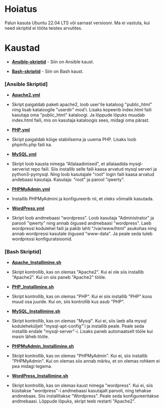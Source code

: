 # Hoiatus
Palun kasuta Ubuntu 22.04 LTS või sarnast versiooni.
Ma ei vastuta, kui need skriptid ei tööta teistes arvutites.
# Kaustad
* [__Ansible-skriptid__](https://github.com/CYAHUB/AHLS-Skriptid/tree/main/Ansible-skriptid) - Siin on Ansible kaust.

* [__Bash-skriptid__](https://github.com/CYAHUB/AHLS-Skriptid/tree/main/Bash-skriptid) - Siin on Bash kaust.

### [Ansible Skriptid]

* [__Apache2.yml__](https://github.com/CYAHUB/AHLS-Skriptid/blob/main/Ansible-skriptid/Apache2.yml) 
- Skript paigaldab paketi apache2, loob user'ile kataloog "public_html" ning lisab kataloogile "userdir" mod'i. Lisaks kopeerib index.html faili kasutaja oma "public_html" kataloogi. Ja lõppude lõpuks muudab index.html faili, mis on kasutaja kataloogis sees, midagi oma pärast.

* [__PHP.yml__](https://github.com/CYAHUB/AHLS-Skriptid/blob/main/Ansible-skriptid/PHP.yml)
- Skript paigaldab kõige stabiilsema ja uuema PHP. Lisaks loob phpinfo.php faili ka. 

* [__MySQL.yml__](https://github.com/CYAHUB/AHLS-Skriptid/blob/main/Ansible-skriptid/MySQL.yml)
- Skript loob kausta nimega "Allalaadimised", et allalaadida mysql-serverist repo faili. Siis installib selle faili kaasa arvatud mysql serveri ja python3-pymysql. Ning loob kasutajale "root" login faili kaasa arvatud andebaasi kasutaja. Kasutaja: "root" ja parool "qwerty".

* [__PHPMyAdmin.yml__](https://github.com/CYAHUB/AHLS-Skriptid/blob/main/Ansible-skriptid/PHPMyAdmin.yml)
- Installib PHPMyAdmini ja konfigureerib nii, et oleks võimalik kasutada.

* [__WordPress.yml__](https://github.com/CYAHUB/AHLS-Skriptid/blob/main/Ansible-skriptid/WordPress.yml)
- Skript loob andmebaasi "wordpress". Loob kasutaja "Administrator" ja parooli "qwerty" ning annab õigused andmebaasi "wordpress". Laeb wordpressi kodulehel faili ja pakib lahti "/var/www/html" asukohas ning annab wordpressi kasutale õigused "www-data". Ja peale seda tuleb wordpressi konfiguratsioonid.

### [Bash Skriptid]

* [__Apache_Installimine.sh__](https://github.com/CYAHUB/AHLS-Skriptid/blob/main/Bash-skriptid/Apache_Installimine.sh)
- Skript kontrollib, kas on olemas "Apache2". Kui ei ole siis installib "Apache2". Kui on siis paneb "Apache2" tööle.

* [__PHP_Installimine.sh__](https://github.com/CYAHUB/AHLS-Skriptid/blob/main/Bash-skriptid/PHP_Installimine.sh)
- Skript kontrollib, kas on olemas "PHP". Kui ei siis installib "PHP" koos muud osa juurde. Kui on, siis kontrollib kus asub "PHP".

* [__MySQL_Installimine.sh__](https://github.com/CYAHUB/AHLS-Skriptid/blob/main/Bash-skriptid/MySQL_Installimine.sh)
- Skript kontrollib, kas on olemas "Mysql". Kui ei, siis laeb alla mysql koduleheküljelt "mysql-apt-config"'i ja installib peale. Peale seda installib endale "mysql-server"-i. Lisaks paneb automaatselt tööle kui masin läheb tööle.

* [__PHPMyAdmin_Installimine.sh__](https://github.com/CYAHUB/AHLS-Skriptid/blob/main/Bash-skriptid/PHPMyAdmin_Installimine.sh)
- Skript kontrollib, kas on olemas "PHPMyAdmin". Kui ei, siis installib "PHPMyAdmin". Kui on olemas siis annab märku, et on olemas rohkem ei pea midagi tegema.

* [__WordPress_Installimine.sh__](https://github.com/CYAHUB/AHLS-Skriptid/blob/main/Bash-skriptid/WordPress_Installimine.sh)
- Skript kontrollib, kas on olemas kaust nimega "wordpress". Kui ei, siis küsitakse "wordpress"-i andmebaasi kasutajalt parooli, ning tehakse andmebaas. Siis installitakse "Wordpress". Peale seda konfigureeritakse andmebaasi. Lõppude lõpuks, skript teeb restarti "Apache2".
